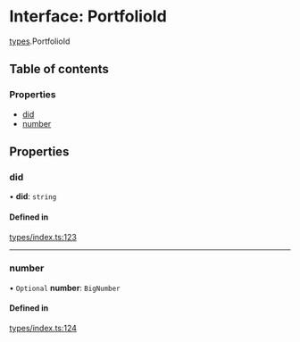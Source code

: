 # Interface: PortfolioId

[types](../wiki/types).PortfolioId

## Table of contents

### Properties

- [did](../wiki/types.PortfolioId#did)
- [number](../wiki/types.PortfolioId#number)

## Properties

### did

• **did**: `string`

#### Defined in

[types/index.ts:123](https://github.com/PolymeshAssociation/polymesh-sdk/blob/079537ad/src/types/index.ts#L123)

___

### number

• `Optional` **number**: `BigNumber`

#### Defined in

[types/index.ts:124](https://github.com/PolymeshAssociation/polymesh-sdk/blob/079537ad/src/types/index.ts#L124)
